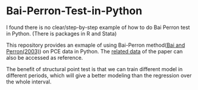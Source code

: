 # Bai-Perron-Test-in-Python
I found there is no clear/step-by-step example of how to do Bai Perron test in Python. (There is packages in R and Stata)

This repository provides an exmaple of using Bai-Perron method([Bai and Perron(2003)](https://onlinelibrary.wiley.com/doi/10.1002/jae.659)) on PCE data in Python. The [related data](https://journaldata.zbw.eu/dataset/computation-and-analysis-of-multiple-structural-change-models) of the paper can also be accessed as reference.

The benefit of structural point test is that we can train different model in different periods, which will give a better modeling than the regression over the whole interval.

